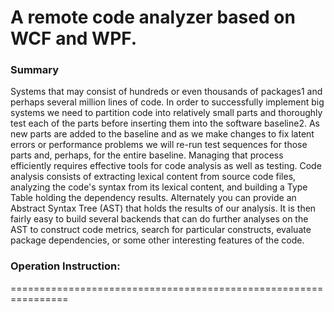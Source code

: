 # A remote code analyzer based on WCF and WPF.
### Summary
Systems that may consist of hundreds or even thousands of packages1 and perhaps several million lines of code.
In order to successfully implement big systems we need to partition code into relatively small parts and thoroughly test each of the parts before inserting them into the software baseline2. As new parts are added to the baseline and as we make changes to fix latent errors or performance problems we will re-run test sequences for those parts and, perhaps, for the entire baseline. Managing that process efficiently requires effective tools for code analysis as well as testing. 
Code analysis consists of extracting lexical content from source code files, analyzing the code's syntax from its lexical content, and building a Type Table holding the dependency results. Alternately you can provide an Abstract Syntax Tree (AST) that holds the results of our analysis. It is then fairly easy to build several backends that can do further analyses on the AST to construct code metrics, search for particular constructs, evaluate package dependencies, or some other interesting features of the code.

### Operation Instruction:
================================================================
